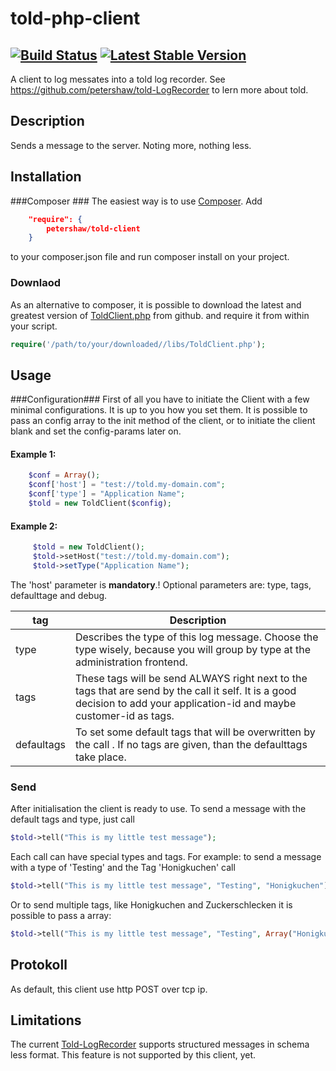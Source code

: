 told-php-client
==========
[![Build Status](https://travis-ci.org/petershaw/told-php-client.png)](https://travis-ci.org/petershaw/told-php-client)
[![Latest Stable Version](https://poser.pugx.org/petershaw/told-client/v/stable.png)](https://packagist.org/packages/petershaw/told-client)
---

 A client to log messates into a told log recorder.
 See <https://github.com/petershaw/told-LogRecorder> to lern more about told.

Description
----------
Sends a message to the server. Noting more, nothing less.

Installation
---------
###Composer ###
The easiest way is to use [Composer](http://getcomposer.org). Add 

```json
    "require": {
        petershaw/told-client
    }
```

to your composer.json file and run composer install on your project.

### Downlaod ###

As an alternative to composer, it is possible to download the latest and greatest version of [ToldClient.php](https://github.com/petershaw/told-php-client/blob/master/src/petershaw/told/ToldClient.php) from github. and require it from within your script.

```php
require('/path/to/your/downloaded//libs/ToldClient.php');
```

Usage
---------
###Configuration###
First of all you have to initiate the Client with a few minimal configurations. It is up to you how you set them. It is possible to pass an config array to the init method of the client, or to initiate the client blank and set the config-params later on. 

#### Example 1: ####

```php
	$conf = Array();
	$conf['host'] = "test://told.my-domain.com";
	$conf['type'] = "Application Name";
	$told = new ToldClient($config);
```

#### Example 2: ####

```php
     $told = new ToldClient();
     $told->setHost("test://told.my-domain.com");
     $told->setType("Application Name");
```

The 'host' parameter is **mandatory**.!
Optional parameters are: type, tags, defaulttage and debug.

| tag | Description |
| ------	| ------	|  
|type | Describes the type of this log message. Choose the type wisely, because you will group by type at the administration frontend. |  
|tags |   These tags will be send ALWAYS right next to the tags that are send by the call it self. It is a good decision to add your application-id and maybe customer-id as tags. |  
|defaultags | To set some default tags that will be overwritten by the call . If no tags are given, than the defaulttags take place. |  

### Send ###

After initialisation the client is ready to use.
To send a message with the default tags and type, just call

```php
$told->tell("This is my little test message");
```

Each call can have special types and tags. For example: to send a message with a type of 'Testing' and the Tag 'Honigkuchen' call

```php
$told->tell("This is my little test message", "Testing", "Honigkuchen");
```

Or to send multiple tags, like Honigkuchen and Zuckerschlecken it is possible to pass a array:

```php
$told->tell("This is my little test message", "Testing", Array("Honigkuchen", "Zuckerschlecken"));
```


 Protokoll
----------

As default, this client use http POST over tcp ip. 

Limitations
----------

The current [Told-LogRecorder](https://github.com/petershaw/told-LogRecorder) supports structured messages in schema less format. This feature is not supported by this client, yet.

